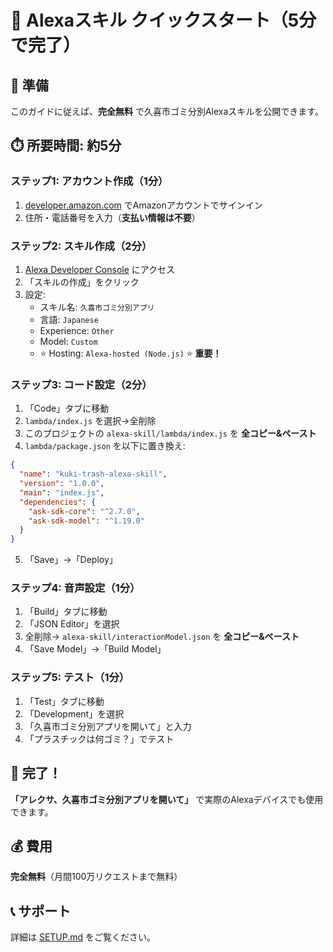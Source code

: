 # 🚀 Alexaスキル クイックスタート（5分で完了）

## 📝 準備
このガイドに従えば、**完全無料** で久喜市ゴミ分別Alexaスキルを公開できます。

## ⏱️ 所要時間: 約5分

### ステップ1: アカウント作成（1分）
1. [developer.amazon.com](https://developer.amazon.com) でAmazonアカウントでサインイン
2. 住所・電話番号を入力（**支払い情報は不要**）

### ステップ2: スキル作成（2分）
1. [Alexa Developer Console](https://developer.amazon.com/alexa/console/ask) にアクセス
2. 「スキルの作成」をクリック
3. 設定:
   - スキル名: `久喜市ゴミ分別アプリ`
   - 言語: `Japanese`
   - Experience: `Other`
   - Model: `Custom`
   - ⭐️ Hosting: `Alexa-hosted (Node.js)` ⭐️ **重要！**

### ステップ3: コード設定（2分）
1. 「Code」タブに移動
2. `lambda/index.js` を選択→全削除
3. このプロジェクトの `alexa-skill/lambda/index.js` を **全コピー&ペースト**
4. `lambda/package.json` を以下に置き換え:
```json
{
  "name": "kuki-trash-alexa-skill",
  "version": "1.0.0",
  "main": "index.js",
  "dependencies": {
    "ask-sdk-core": "^2.7.0",
    "ask-sdk-model": "^1.19.0"
  }
}
```
5. 「Save」→「Deploy」

### ステップ4: 音声設定（1分）
1. 「Build」タブに移動
2. 「JSON Editor」を選択
3. 全削除→ `alexa-skill/interactionModel.json` を **全コピー&ペースト**
4. 「Save Model」→「Build Model」

### ステップ5: テスト（1分）
1. 「Test」タブに移動
2. 「Development」を選択
3. 「久喜市ゴミ分別アプリを開いて」と入力
4. 「プラスチックは何ゴミ？」でテスト

## 🎉 完了！

**「アレクサ、久喜市ゴミ分別アプリを開いて」** で実際のAlexaデバイスでも使用できます。

## 💰 費用
**完全無料**（月間100万リクエストまで無料）

## 📞 サポート
詳細は [SETUP.md](SETUP.md) をご覧ください。
